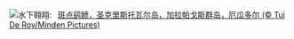 ![](https://www.bing.com/th?id=OHR.SpottedEagleRay_ZH-CN9894613260_UHD.jpg&w=1000)水下翱翔:&nbsp;&ensp;[斑点鹞鲼，圣克里斯托瓦尔岛‌，‌加拉帕戈斯群岛，厄瓜多尔 (© Tui De Roy/Minden Pictures)](https://www.bing.com/th?id=OHR.SpottedEagleRay_ZH-CN9894613260_UHD.jpg)
<br><br/>
